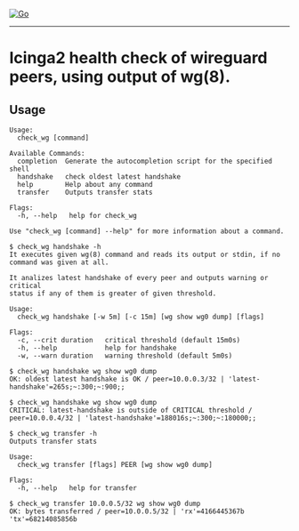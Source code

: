 [![Go](https://github.com/dsh2dsh/check_wg/actions/workflows/go.yml/badge.svg)](https://github.com/dsh2dsh/check_wg/actions/workflows/go.yml)

-------------------------------------------------------------------------------

# Icinga2 health check of wireguard peers, using output of wg(8).

## Usage

```
Usage:
  check_wg [command]

Available Commands:
  completion  Generate the autocompletion script for the specified shell
  handshake   check oldest latest handshake
  help        Help about any command
  transfer    Outputs transfer stats

Flags:
  -h, --help   help for check_wg

Use "check_wg [command] --help" for more information about a command.
```

```
$ check_wg handshake -h
It executes given wg(8) command and reads its output or stdin, if no
command was given at all.

It analizes latest handshake of every peer and outputs warning or critical
status if any of them is greater of given threshold.

Usage:
  check_wg handshake [-w 5m] [-c 15m] [wg show wg0 dump] [flags]

Flags:
  -c, --crit duration   critical threshold (default 15m0s)
  -h, --help            help for handshake
  -w, --warn duration   warning threshold (default 5m0s)

$ check_wg handshake wg show wg0 dump
OK: oldest latest handshake is OK / peer=10.0.0.3/32 | 'latest-handshake'=265s;~:300;~:900;;

$ check_wg handshake wg show wg0 dump
CRITICAL: latest-handshake is outside of CRITICAL threshold / peer=10.0.0.4/32 | 'latest-handshake'=188016s;~:300;~:180000;;
```

```
$ check_wg transfer -h
Outputs transfer stats

Usage:
  check_wg transfer [flags] PEER [wg show wg0 dump]

Flags:
  -h, --help   help for transfer

$ check_wg transfer 10.0.0.5/32 wg show wg0 dump
OK: bytes transferred / peer=10.0.0.5/32 | 'rx'=4166445367b 'tx'=68214085856b
```
